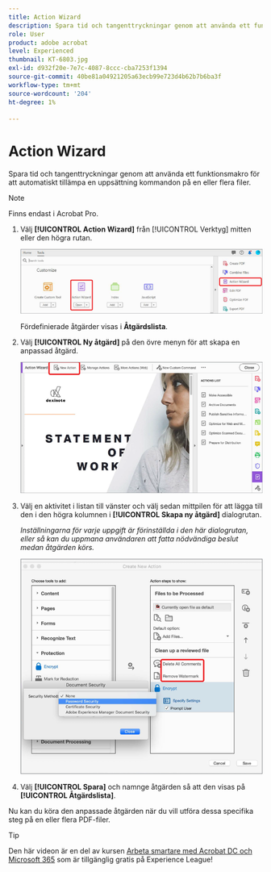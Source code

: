 ```yaml
---
title: Action Wizard
description: Spara tid och tangenttryckningar genom att använda ett funktionsmakro för att automatiskt tillämpa en uppsättning kommandon på en eller flera filer
role: User
product: adobe acrobat
level: Experienced
thumbnail: KT-6803.jpg
exl-id: d932f20e-7e7c-4087-8ccc-cba7253f1394
source-git-commit: 40be81a04921205a63ecb99e723d4b62b7b6ba3f
workflow-type: tm+mt
source-wordcount: '204'
ht-degree: 1%

---
```


# Action Wizard

Spara tid och tangenttryckningar genom att använda ett funktionsmakro för att automatiskt tillämpa en uppsättning kommandon på en eller flera filer.

>[!NOTE]
>
>Finns endast i Acrobat Pro.

1. Välj **[!UICONTROL Action Wizard]** från [!UICONTROL Verktyg] mitten eller den högra rutan.

   ![Action Wizard steg 1](../assets/ActionWizard_1.png)

   Fördefinierade åtgärder visas i **Åtgärdslista**.

1. Välj **[!UICONTROL Ny åtgärd]** på den övre menyn för att skapa en anpassad åtgärd.

   ![Action Wizard steg 2](../assets/ActionWizard_2.png)

1. Välj en aktivitet i listan till vänster och välj sedan mittpilen för att lägga till den i den högra kolumnen i **[!UICONTROL Skapa ny åtgärd]** dialogrutan.

   *Inställningarna för varje uppgift är förinställda i den här dialogrutan, eller så kan du uppmana användaren att fatta nödvändiga beslut medan åtgärden körs.*

   ![Action Wizard Steg 3](../assets/ActionWizard_3.png)

1. Välj **[!UICONTROL Spara]** och namnge åtgärden så att den visas på **[!UICONTROL Åtgärdslista]**.

Nu kan du köra den anpassade åtgärden när du vill utföra dessa specifika steg på en eller flera PDF-filer.

>[!TIP]
>
>Den här videon är en del av kursen [Arbeta smartare med Acrobat DC och Microsoft 365](https://experienceleague.adobe.com/?recommended=Acrobat-U-1-2021.microsoft365) som är tillgänglig gratis på Experience League!
